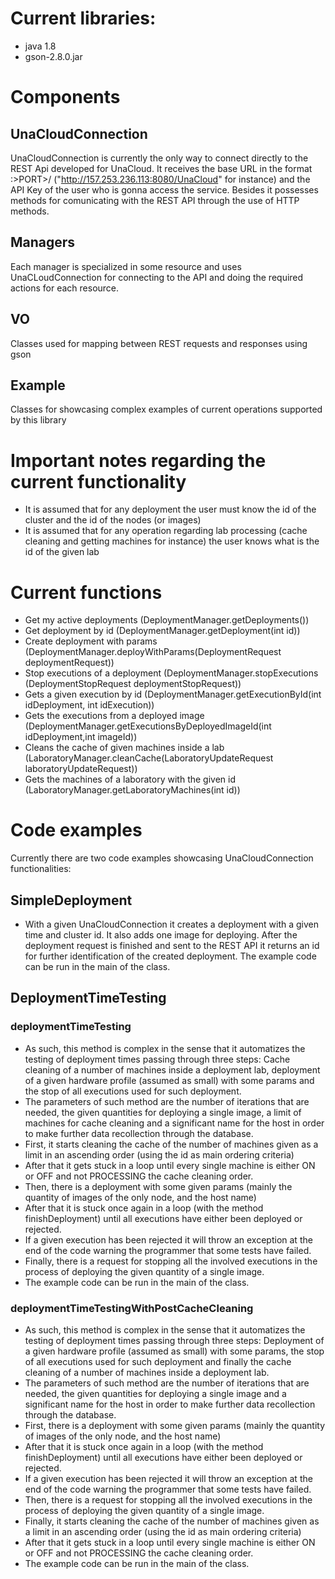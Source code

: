 # Current libraries:
+ java 1.8
+ gson-2.8.0.jar
# Components
## UnaCloudConnection 
UnaCloudConnection is currently the only way to connect directly to the REST Api developed for UnaCloud. It receives the base URL in the format <IP>:>PORT>/<root> ("http://157.253.236.113:8080/UnaCloud" for instance) and the API Key of the user who is gonna access the service. Besides it possesses methods for comunicating with the REST API through the use of HTTP methods.
## Managers
Each manager is specialized in some resource and uses UnaCLoudConnection for connecting to the API and doing the required actions for each resource.
## VO
Classes used for mapping between REST requests and responses using gson
## Example
Classes for showcasing complex examples of current operations supported by this library
# Important notes regarding the current functionality
+ It is assumed that for any deployment the user must know the id of the cluster and the id of the nodes (or images)
+ It is assumed that for any operation regarding lab processing (cache cleaning and getting machines for instance) the user knows what is the id of the given lab
# Current functions
+ Get my active deployments (DeploymentManager.getDeployments())
+ Get deployment by id (DeploymentManager.getDeployment(int id))
+ Create deployment with params (DeploymentManager.deployWithParams(DeploymentRequest deploymentRequest))
+ Stop executions of a deployment (DeploymentManager.stopExecutions (DeploymentStopRequest deploymentStopRequest))
+ Gets a given execution by id (DeploymentManager.getExecutionById(int idDeployment, int idExecution))
+ Gets the executions from a deployed image (DeploymentManager.getExecutionsByDeployedImageId(int idDeployment,int imageId))
+ Cleans the cache of given machines inside a lab (LaboratoryManager.cleanCache(LaboratoryUpdateRequest laboratoryUpdateRequest))
+ Gets the machines of a laboratory with the given id (LaboratoryManager.getLaboratoryMachines(int id))
# Code examples
Currently there are two code examples showcasing UnaCloudConnection functionalities:
## SimpleDeployment
+ With a given UnaCloudConnection it creates a deployment with a given time and cluster id. It also adds one image for deploying. After the deployment request is finished and sent to the REST API it returns an id for further identification of the created deployment. The example code can be run in the main of the class.
## DeploymentTimeTesting
### deploymentTimeTesting 
+ As such, this method is complex in the sense that it automatizes the testing of deployment times passing through three steps: Cache cleaning of a number of machines inside a deployment lab, deployment of a given hardware profile (assumed as small) with some params and the stop of all executions used for such deployment.
+ The parameters of such method are the number of iterations that are needed, the given quantities for deploying a single image, a limit of machines for cache cleaning and a significant name for the host in order to make further data recollection through the database.
+ First, it starts cleaning the cache of the number of machines given as a limit in an ascending order (using the id as main ordering criteria)
+ After that it gets stuck in a loop until every single machine is either ON or OFF and not PROCESSING the cache cleaning order.
+ Then, there is a deployment with some given params (mainly the quantity of images of the only node, and the host name)
+ After that it is stuck once again in a loop (with the method finishDeployment) until all executions have either been deployed or rejected.
+ If a given execution has been rejected it will throw an exception at the end of the code warning the programmer that some tests have failed.
+ Finally, there is a request for stopping all the involved executions in the process of deploying the given quantity of a single image.
+ The example code can be run in the main of the class.

### deploymentTimeTestingWithPostCacheCleaning
+ As such, this method is complex in the sense that it automatizes the testing of deployment times passing through three steps: Deployment of a given hardware profile (assumed as small) with some params, the stop of all executions used for such deployment and finally the cache cleaning of a number of machines inside a deployment lab.
+ The parameters of such method are the number of iterations that are needed, the given quantities for deploying a single image and a significant name for the host in order to make further data recollection through the database.
+ First, there is a deployment with some given params (mainly the quantity of images of the only node, and the host name)
+ After that it is stuck once again in a loop (with the method finishDeployment) until all executions have either been deployed or rejected.
+ If a given execution has been rejected it will throw an exception at the end of the code warning the programmer that some tests have failed.
+ Then, there is a request for stopping all the involved executions in the process of deploying the given quantity of a single image.
+ Finally, it starts cleaning the cache of the number of machines given as a limit in an ascending order (using the id as main ordering criteria)
+ After that it gets stuck in a loop until every single machine is either ON or OFF and not PROCESSING the cache cleaning order.
+ The example code can be run in the main of the class.
